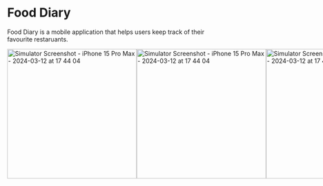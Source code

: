 # Food Diary
Food Diary is a mobile application that helps users keep track of their favourite restaruants.
<div style="display: flex;">
    <img src="https://github.com/HKARATAS20/Food-Diary/assets/72815479/db5c8e04-4f05-4643-9df6-9ae7275680dc" alt="Simulator Screenshot - iPhone 15 Pro Max - 2024-03-12 at 17 44 04" width="300">
    <img src="https://github.com/HKARATAS20/Food-Diary/assets/72815479/a1847da7-bca2-4820-b170-4f82d23cfa4b" alt="Simulator Screenshot - iPhone 15 Pro Max - 2024-03-12 at 17 44 04" width="300">
      <img src="https://github.com/HKARATAS20/Food-Diary/assets/72815479/ab51f295-df5b-4213-9850-52883c04e314" alt="Simulator Screenshot - iPhone 15 Pro Max - 2024-03-12 at 17 44 04" width="300">
</div>
